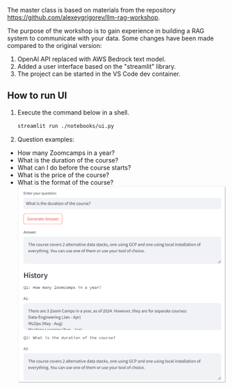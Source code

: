 The master class is based on materials from the repository https://github.com/alexeygrigorev/llm-rag-workshop.

The purpose of the workshop is to gain experience in building a RAG system to communicate with your data.
Some changes have been made compared to the original version:
1. OpenAI API replaced with AWS Bedrock text model.
1. Added a user interface based on the "streamlit" library.
1. The project can be started in the VS Code dev container.

## How to run UI
1. Execute the command below in a shell.
    ```bash
    streamlit run ./notebooks/ui.py
    ```
1. Question examples:
- How many Zoomcamps in a year?
- What is the duration of the course?
- What can I do before the course starts?
- What is the price of the course?
- What is the format of the course?
![ui](./assets/ui.png)